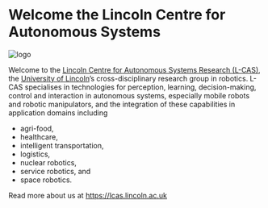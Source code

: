 # Welcome the Lincoln Centre for Autonomous Systems

![logo](https://i0.wp.com/lcas.lincoln.ac.uk/wp/wp-content/uploads/2012/05/cropped-lcas_logo_150dpi-720x987.png?&h=100)

Welcome to the [Lincoln Centre for Autonomous Systems Research (L-CAS)](https://lcas.lincoln.ac.uk), the [University of Lincoln](https://lincoln.ac.uk)’s cross-disciplinary research group in robotics.  L-CAS specialises in technologies for perception, learning, decision-making, control and interaction in autonomous systems, especially mobile robots and robotic manipulators, and the integration of these capabilities in application domains including
* agri-food,
* healthcare,
* intelligent transportation,
* logistics,
* nuclear robotics, 
* service robotics, and
* space robotics.

Read more about us at https://lcas.lincoln.ac.uk



